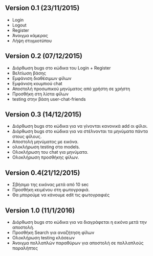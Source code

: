 ## Version 0.1 (23/11/2015)
 - Login
 - Logout
 - Register
 - Άνοιγμα κάμερας
 - Λήψη στιγμιοτύπου


## Version 0.2 (07/12/2015)
 - Διόρθωση bugs στο κώδικα του Login + Register
 - Βελτίωση βάσης
 - Εμφάνιση διαθέσιμων φίλων
 - Εμφάνιση κουμπιού chat
 - Αποστολή προσωπικού μηνύματος από χρήστη σε χρήστη
 - Προσθήκη στη λίστα φίλων
 - testing στην βάση user-chat-friends
 
## Version 0.3 (14/12/2015)
 - Διόρθωση bugs στο κώδικα για να γίνονται κανονικά add οι φίλοι.
 - Διόρθωση bugs στο κώδικα για να στέλνονται τα μηνύματα πάντα στους φίλους.
 - Aποστολή μηνύματος με εικόνα.
 - ολοκλήρωση  testing στα models.
 - Ολοκλήρωση του chat για μηνύματα.
 - Ολοκλήρωση προσθήκης φίλων.
 

## Version 0.4(21/12/2015)

- Σβήσιμο της εικόνας μετά από 10 sec
- Προσθήκη κειμένου στη φωτογραφιά.
- Θα μπορούμε να κάνουμε edit τις φωτογραφιές

## Version 1.0 (11/1/2016)
- Διόρθωση bugs στο κώδικα για να διαγράφεται η εικόνα μετά την αποστολή.
- Προσθήκη Search για αναζήτηση φίλων
- Ολοκλήρωση testing κλάσεων
- Άνοιγμα πολλαπλών παραθύρων για αποστολή σε πολλαπλούς παραλήπτες


 
 
